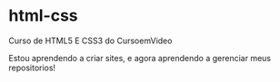 # html-css
 Curso de HTML5 E CSS3 do CursoemVideo

 Estou aprendendo a criar sites, e agora aprendendo a gerenciar meus repositorios!
